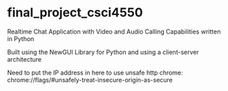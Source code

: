 # final_project_csci4550

Realtime Chat Application with Video and Audio Calling Capabilities written in Python

Built using the NewGUI Library for Python and using a client-server architecture

Need to put the IP address in here to use unsafe http chrome:
chrome://flags/#unsafely-treat-insecure-origin-as-secure